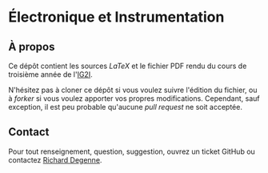 Électronique et Instrumentation
======================

À propos
--------

Ce dépôt contient les sources *LaTeX* et le fichier PDF rendu du cours de troisième année de l'[IG2I](http://www.ig2i.fr).

N'hésitez pas à cloner ce dépôt si vous voulez suivre l'édition du fichier, ou à *forker* si vous voulez apporter vos propres modifications. Cependant, sauf exception, il est peu probable qu'aucune *pull request* ne soit acceptée.

Contact
-------

Pour tout renseignement, question, suggestion, ouvrez un ticket GitHub ou contactez [Richard Degenne](mailto:richdeg2@gmail.com).
